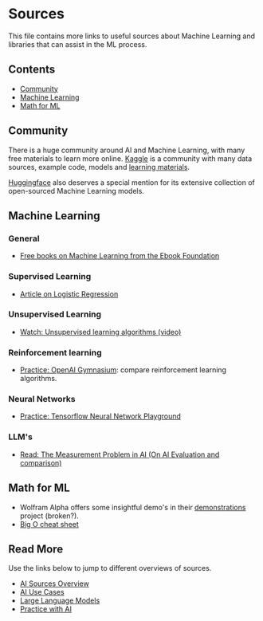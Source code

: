 # Sources

This file contains more links to useful sources about Machine Learning and 
libraries that can assist in the ML process.

## Contents

- [Community](#community)
- [Machine Learning](#machine-learning)
- [Math for ML](#math-for-ml)

## Community

There is a huge community around AI and Machine Learning, with many free materials to learn more online. 
[Kaggle](https://www.kaggle.com) is a community with many data sources, example code, models and 
[learning materials](https://www.kaggle.com/learn). 

[Huggingface](https://www.huggingface.co) also deserves a special mention for its 
extensive collection of open-sourced Machine Learning models.

## Machine Learning

### General

- [Free books on Machine Learning from the Ebook Foundation](https://github.com/EbookFoundation/free-programming-books/blob/main/books/free-programming-books-subjects.md#machine-learning)

### Supervised Learning

- [Article on Logistic Regression](https://www.spiceworks.com/tech/artificial-intelligence/articles/what-is-logistic-regression/)

### Unsupervised Learning

- [Watch: Unsupervised learning algorithms (video)](https://www.youtube.com/watch?v=7Uk-cpOEecI)

### Reinforcement learning

- [Practice: OpenAI Gymnasium](https://github.com/Farama-Foundation/Gymnasium): compare reinforcement learning algorithms.

### Neural Networks

- [Practice: Tensorflow Neural Network Playground](https://playground.tensorflow.org/)

### LLM's

- [Read: The Measurement Problem in AI (On AI Evaluation and comparison)](https://aheadofthecurveai.substack.com/p/the-measurement-problem-in-ai-what)

## Math for ML

- Wolfram Alpha offers some insightful demo's in their [demonstrations](https://demonstrations.wolfram.com/topic.html?topic=Linear+Algebra&limit=20) project (broken?).
- [Big O cheat sheet](https://www.bigocheatsheet.com/)

## Read More

Use the links below to jump to different overviews of sources.

- [AI Sources Overview](AI_sources)
- [AI Use Cases](AI_use_cases)
- [Large Language Models](LLM_sources)
- [Practice with AI](exercises)